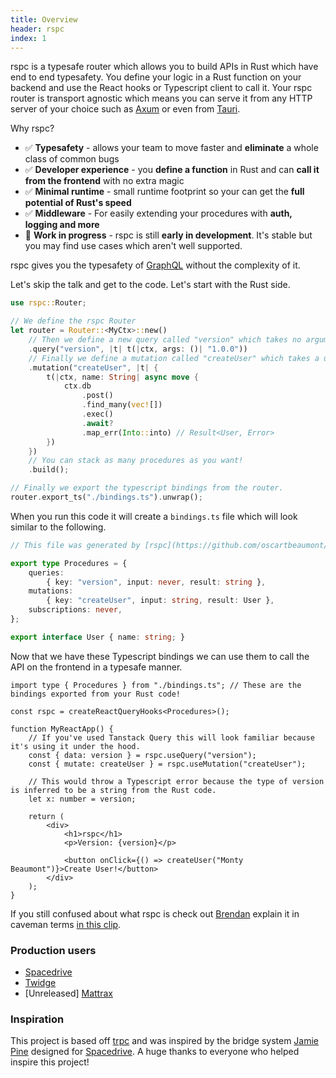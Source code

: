 ```yaml
---
title: Overview
header: rspc
index: 1
---
```


rspc is a typesafe router which allows you to build APIs in Rust which have end to end typesafety. You define your logic in a Rust function on your backend and use the React hooks or Typescript client to call it. Your rspc router is transport agnostic which means you can serve it from any HTTP server of your choice such as [Axum](https://github.com/tokio-rs/axum) or even from [Tauri](https://tauri.app).

Why rspc?
- ✅ **Typesafety** - allows your team to move faster and **eliminate** a whole class of common bugs
- ✅ **Developer experience** - you **define a function** in Rust and can **call it from the frontend** with no extra magic
- ✅ **Minimal runtime** - small runtime footprint so your can get the **full potential of Rust's speed**
- ✅ **Middleware** - For easily extending your procedures with **auth, logging and more**
- 🚧 **Work in progress** - rspc is still **early in development**. It's stable but you may find use cases which aren't well supported.

rspc gives you the typesafety of [GraphQL](https://graphql.org) without the complexity of it.

Let's skip the talk and get to the code. Let's start with the Rust side.

```rust
use rspc::Router;

// We define the rspc Router
let router = Router::<MyCtx>::new()
    // Then we define a new query called "version" which takes no arguments (`()`) and returns "1.0.0"
    .query("version", |t| t(|ctx, args: ()| "1.0.0"))
    // Finally we define a mutation called "createUser" which takes a user's name as a `String` and returns a `User`.
    .mutation("createUser", |t| {
        t(|ctx, name: String| async move {
            ctx.db
                .post()
                .find_many(vec![])
                .exec()
                .await?
                .map_err(Into::into) // Result<User, Error>
        })
    })
    // You can stack as many procedures as you want!
    .build();

// Finally we export the typescript bindings from the router.
router.export_ts("./bindings.ts").unwrap();
```

When you run this code it will create a `bindings.ts` file which will look similar to the following.

```typescript
// This file was generated by [rspc](https://github.com/oscartbeaumont/rspc). Do not edit this file manually.

export type Procedures = {
    queries: 
        { key: "version", input: never, result: string },
    mutations: 
        { key: "createUser", input: string, result: User },
    subscriptions: never,
};

export interface User { name: string; }
```

Now that we have these Typescript bindings we can use them to call the API on the frontend in a typesafe manner.

```tsx
import type { Procedures } from "./bindings.ts"; // These are the bindings exported from your Rust code!

const rspc = createReactQueryHooks<Procedures>();

function MyReactApp() {
    // If you've used Tanstack Query this will look familiar because it's using it under the hood.
    const { data: version } = rspc.useQuery("version");
    const { mutate: createUser } = rspc.useMutation("createUser");

    // This would throw a Typescript error because the type of version is inferred to be a string from the Rust code.
    let x: number = version;

    return (
        <div>
            <h1>rspc</h1>
            <p>Version: {version}</p>

            <button onClick={() => createUser("Monty Beaumont")}>Create User!</button>
        </div>
    );
}
```

If you still confused about what rspc is check out [Brendan](http://github.com/brendonovich) explain it in caveman terms [in this clip](https://clips.twitch.tv/WonderfulPrettyMagpieBudBlast-S1dyvf5tBAqIwjt1).

### Production users

 - [Spacedrive](https://spacedrive.com)
 - [Twidge](https://twidge.app)
 - [Unreleased] [Mattrax](https://mattrax.app)

### Inspiration

This project is based off [trpc](https://trpc.io) and was inspired by the bridge system [Jamie Pine](https://github.com/jamiepine) designed for [Spacedrive](https://www.spacedrive.com). A huge thanks to everyone who helped inspire this project!
